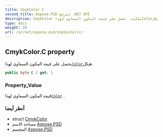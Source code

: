 ```yaml
---
title: CmykColor.C
second_title: Aspose.PSD لمرجع .NET API
description: CmykColor ملكية. يحصل على قيمة المكون السماوي لهذاColorهيكل .
type: docs
weight: 20
url: /ar/net/aspose.psd/cmykcolor/c/
---
```

## CmykColor.C property

يحصل على قيمة المكون السماوي لهذا[`Color`](../../color/)هيكل .

```csharp
public byte C { get; }
```

### Property_Value

قيمة المكون السماوي لهذا[`Color`](../../color/) .

### أنظر أيضا

* struct [CmykColor](../)
* مساحة الاسم [Aspose.PSD](../../cmykcolor/)
* المجسم [Aspose.PSD](../../../)


